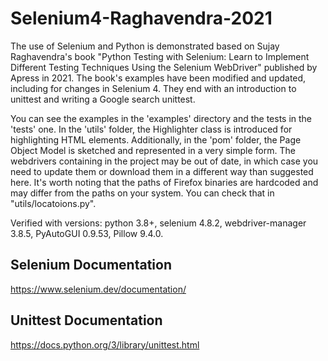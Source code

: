 # Selenium4-Raghavendra-2021

The use of Selenium and Python is demonstrated based on Sujay Raghavendra's book "Python Testing with Selenium: Learn to Implement Different Testing Techniques Using the Selenium WebDriver" published by Apress in 2021. The book's examples have been modified and updated, including for changes in Selenium 4. They end with an introduction to unittest and writing a Google search unittest.

You can see the examples in the 'examples' directory and the tests in the 'tests' one. In the 'utils' folder, the Highlighter class is introduced for highlighting HTML elements. Additionally, in the 'pom' folder, the Page Object Model is sketched and represented in a very simple form. The webdrivers containing in the project may be out of date, in which case you need to update them or download them in a different way than suggested here. It's worth noting that the paths of Firefox binaries are hardcoded and may differ from the paths on your system. You can check that in "utils/locatoions.py".

Verified with versions: python 3.8+, selenium 4.8.2, webdriver-manager 3.8.5, PyAutoGUI 0.9.53, Pillow 9.4.0. 

## Selenium Documentation 

https://www.selenium.dev/documentation/

## Unittest Documentation

https://docs.python.org/3/library/unittest.html
